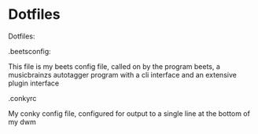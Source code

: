 Dotfiles
========

Dotfiles:

.beetsconfig:

This file is my beets config file, called on by the program beets, a musicbrainzs autotagger program with a cli interface and an extensive plugin interface

.conkyrc 

My conky config file, configured for output to a single line at the bottom of my dwm